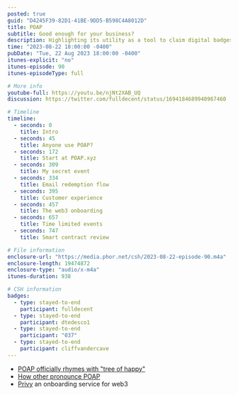 ```yaml
---
posted: true
guid: "D4245F39-82D1-41BE-9DD5-B598C4A8012D"
title: POAP
subtitle: Good enough for your business?
description: Highlighting its utility as a tool to claim digital badges or "Bookmarks for life". While the mobile app showcased a count of collected POAPs and allowed users to log in via email instead of a wallet address, challenges surfaced around onboarding, especially for those without a pre-existing digital wallet. Onboarding is managed by Privy.io. Questions arose about the product's revenue model, its smart contract, and the roles within the project. The episode also touched on POAP's pronunciation and acknowledged technical audio issues. 
time: "2023-08-22 18:00:00 -0400"
pubDate: "Tue, 22 Aug 2023 18:00:00 -0400"
itunes-explicit: "no"
itunes-episode: 90
itunes-episodeType: full

# More info
youtube-full: https://youtu.be/njNt2XAB_UQ
discussion: https://twitter.com/fulldecent/status/1694184689940967460

# Timeline
timeline:
  - seconds: 0
    title: Intro
  - seconds: 45
    title: Anyone use POAP?
  - seconds: 172
    title: Start at POAP.xyz
  - seconds: 309
    title: My secret event
  - seconds: 334
    title: Email redemption flow
  - seconds: 395
    title: Customer experience
  - seconds: 457
    title: The web3 onboarding
  - seconds: 657
    title: Time limited events
  - seconds: 747
    title: Smart contract review

# File information
enclosure-url: "https://media.phor.net/csh/2023-08-22-episode-90.m4a"
enclosure-length: 19474872
enclosure-type: "audio/x-m4a"
itunes-duration: 938

# CSH information
badges:
  - type: stayed-to-end
    participant: fulldecent
  - type: stayed-to-end
    participant: dtedesco1
  - type: stayed-to-end
    participant: "037"
  - type: stayed-to-end
    participant: cliffvandercave
---
```


- [POAP officially rhymes with "tree of happy"](https://www.youtube.com/shorts/abIZGfiBTEk)
- [How other pronounce POAP](https://twitter.com/fulldecent/status/1694184689940967460)
- [Privy](https://www.privy.io/) an onboarding service for web3